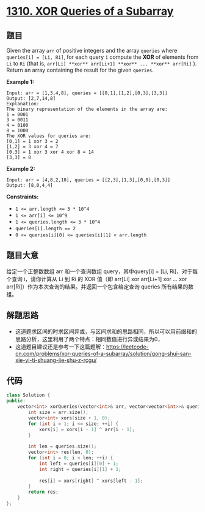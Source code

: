 # [1310. XOR Queries of a Subarray](https://leetcode.com/problems/xor-queries-of-a-subarray/)

## 题目

Given the array `arr` of positive integers and the array `queries` where `queries[i] = [Li, Ri]`, for each query `i` compute the **XOR** of elements from `Li` to `Ri` (that is, `arr[Li] **xor** arr[Li+1] **xor** ... **xor** arr[Ri]` ). Return an array containing the result for the given `queries`.

 

**Example 1:**

```
Input: arr = [1,3,4,8], queries = [[0,1],[1,2],[0,3],[3,3]]
Output: [2,7,14,8] 
Explanation: 
The binary representation of the elements in the array are:
1 = 0001 
3 = 0011 
4 = 0100 
8 = 1000 
The XOR values for queries are:
[0,1] = 1 xor 3 = 2 
[1,2] = 3 xor 4 = 7 
[0,3] = 1 xor 3 xor 4 xor 8 = 14 
[3,3] = 8
```

**Example 2:**

```
Input: arr = [4,8,2,10], queries = [[2,3],[1,3],[0,0],[0,3]]
Output: [8,0,4,4]
```

 

**Constraints:**

- `1 <= arr.length <= 3 * 10^4`
- `1 <= arr[i] <= 10^9`
- `1 <= queries.length <= 3 * 10^4`
- `queries[i].length == 2`
- `0 <= queries[i][0] <= queries[i][1] < arr.length`

## 题目大意

给定一个正整数数组 arr 和一个查询数组 query，其中query[i] = [Li, Ri]，对于每个查询 i，请你计算从 Li 到 Ri 的 XOR 值（即 arr[Li] xor arr[Li+1] xor … xor arr[Ri]）作为本次查询的结果。并返回一个包含给定查询 queries 所有结果的数组。

## 解题思路

* 这道题求区间的时求区间异或，与区间求和的思路相同，所以可以用前缀和的思路分析，这里利用了两个特点：相同数值进行异或结果为0，
* 这道题目建议还是参考一下这篇题解：https://leetcode-cn.com/problems/xor-queries-of-a-subarray/solution/gong-shui-san-xie-yi-ti-shuang-jie-shu-z-rcgu/

## 代码

`````c++
class Solution {
public:
    vector<int> xorQueries(vector<int>& arr, vector<vector<int>>& queries) {
        int size = arr.size();
        vector<int> xors(size + 1, 0);
        for (int i = 1; i <= size; ++i) {
            xors[i] = xors[i - 1] ^ arr[i - 1];
        }
        
        int len = queries.size();
        vector<int> res(len, 0);
        for (int i = 0; i < len; ++i) {
            int left = queries[i][0] + 1;
            int right = queries[i][1] + 1;
            
            res[i] = xors[right] ^ xors[left - 1];
        }
        return res;
    }
};
`````

